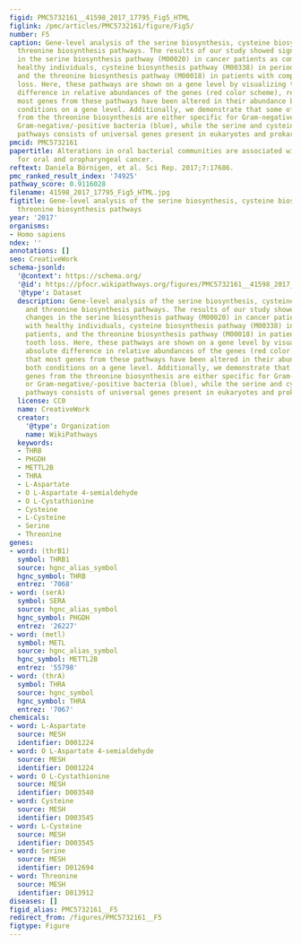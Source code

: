 ```yaml
---
figid: PMC5732161__41598_2017_17795_Fig5_HTML
figlink: /pmc/articles/PMC5732161/figure/Fig5/
number: F5
caption: Gene-level analysis of the serine biosynthesis, cysteine biosynthesis, and
  threonine biosynthesis pathways. The results of our study showed significant changes
  in the serine biosynthesis pathway (M00020) in cancer patients as compared with
  healthy individuals, cysteine biosynthesis pathway (M00338) in periodontitis patients,
  and the threonine biosynthesis pathway (M00018) in patients with complete tooth
  loss. Here, these pathways are shown on a gene level by visualizing the absolute
  difference in relative abundances of the genes (red color scheme), revealing that
  most genes from these pathways have been altered in their abundance between both
  conditions on a gene level. Additionally, we demonstrate that some of the genes
  from the threonine biosynthesis are either specific for Gram-negative (green) or
  Gram-negative/-positive bacteria (blue), while the serine and cysteine biosynthesis
  pathways consists of universal genes present in eukaryotes and prokaryotes.
pmcid: PMC5732161
papertitle: Alterations in oral bacterial communities are associated with risk factors
  for oral and oropharyngeal cancer.
reftext: Daniela Börnigen, et al. Sci Rep. 2017;7:17686.
pmc_ranked_result_index: '74925'
pathway_score: 0.9116028
filename: 41598_2017_17795_Fig5_HTML.jpg
figtitle: Gene-level analysis of the serine biosynthesis, cysteine biosynthesis, and
  threonine biosynthesis pathways
year: '2017'
organisms:
- Homo sapiens
ndex: ''
annotations: []
seo: CreativeWork
schema-jsonld:
  '@context': https://schema.org/
  '@id': https://pfocr.wikipathways.org/figures/PMC5732161__41598_2017_17795_Fig5_HTML.html
  '@type': Dataset
  description: Gene-level analysis of the serine biosynthesis, cysteine biosynthesis,
    and threonine biosynthesis pathways. The results of our study showed significant
    changes in the serine biosynthesis pathway (M00020) in cancer patients as compared
    with healthy individuals, cysteine biosynthesis pathway (M00338) in periodontitis
    patients, and the threonine biosynthesis pathway (M00018) in patients with complete
    tooth loss. Here, these pathways are shown on a gene level by visualizing the
    absolute difference in relative abundances of the genes (red color scheme), revealing
    that most genes from these pathways have been altered in their abundance between
    both conditions on a gene level. Additionally, we demonstrate that some of the
    genes from the threonine biosynthesis are either specific for Gram-negative (green)
    or Gram-negative/-positive bacteria (blue), while the serine and cysteine biosynthesis
    pathways consists of universal genes present in eukaryotes and prokaryotes.
  license: CC0
  name: CreativeWork
  creator:
    '@type': Organization
    name: WikiPathways
  keywords:
  - THRB
  - PHGDH
  - METTL2B
  - THRA
  - L-Aspartate
  - O L-Aspartate 4-semialdehyde
  - O L-Cystathionine
  - Cysteine
  - L-Cysteine
  - Serine
  - Threonine
genes:
- word: (thrB1)
  symbol: THRB1
  source: hgnc_alias_symbol
  hgnc_symbol: THRB
  entrez: '7068'
- word: (serA)
  symbol: SERA
  source: hgnc_alias_symbol
  hgnc_symbol: PHGDH
  entrez: '26227'
- word: (metl)
  symbol: METL
  source: hgnc_alias_symbol
  hgnc_symbol: METTL2B
  entrez: '55798'
- word: (thrA)
  symbol: THRA
  source: hgnc_symbol
  hgnc_symbol: THRA
  entrez: '7067'
chemicals:
- word: L-Aspartate
  source: MESH
  identifier: D001224
- word: O L-Aspartate 4-semialdehyde
  source: MESH
  identifier: D001224
- word: O L-Cystathionine
  source: MESH
  identifier: D003540
- word: Cysteine
  source: MESH
  identifier: D003545
- word: L-Cysteine
  source: MESH
  identifier: D003545
- word: Serine
  source: MESH
  identifier: D012694
- word: Threonine
  source: MESH
  identifier: D013912
diseases: []
figid_alias: PMC5732161__F5
redirect_from: /figures/PMC5732161__F5
figtype: Figure
---
```


